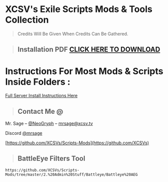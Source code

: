 # XCSV's Exile Scripts Mods & Tools Collection

> Credits Will Be Given When Credits Can Be Gathered.

> ## Installation PDF  [CLICK HERE TO DOWNLOAD](https://github.com/XCSVs/Scripts-Mods/blob/master/1.%20INSTRUCTIONS/Exile%20Server%20Owner%20Guide%20v1.7.pdf)

# Instructions For Most Mods & Scripts Inside Folders :

<a href="https://github.com/XCSVs/Scripts-Mods/blob/master/INSTRUCTIONS/Exile%20Server%20Owner%20Guide%20v1.7.pdf
">Full Server Install Instructions Here</a>

> ## Contact Me @

Mr. Sage – [@NeoGryph](https://twitter.com/NeoGryph) – mrsage@xcsv.tv

Discord [@mrsage](https://discord.gg/tvhquY6)

[https://github.com/XCSVs/Scripts-Mods](https://github.com/XCSVs)

> ## BattleEye Filters Tool

```
https://github.com/XCSVs/Scripts-Mods/tree/master/2.%20Admin%20Stuff/Battleye/Battleye%20AEG
```
